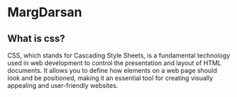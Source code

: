 # MargDarsan
## What is css?
CSS, which stands for Cascading Style Sheets, is a fundamental technology used in web development to control the presentation and layout of HTML documents. It allows you to define how elements on a web page should look and be positioned, making it an essential tool for creating visually appealing and user-friendly websites. 
